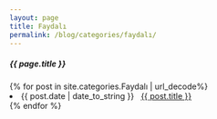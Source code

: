 ```yaml
---
layout: page
title: Faydalı
permalink: /blog/categories/faydalı/
---
```


<h5> {{ page.title }} </h5>

<div class="card">
{% for post in site.categories.Faydalı | url_decode%}
 <li class="category-posts"><span>{{ post.date | date_to_string }}</span> &nbsp; <a href="{{ post.url }}">{{ post.title }}</a></li>
{% endfor %}
</div>